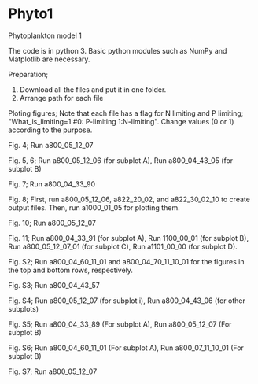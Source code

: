 # Phyto1
Phytoplankton model 1

The code is in python 3. Basic python modules such as NumPy and Matplotlib are necessary.

Preparation;
1. Download all the files and put it in one folder.
2. Arrange path for each file

Ploting figures;
Note that each file has a flag for N limiting and P limiting;
"What_is_limiting=1  #0: P-limiting  1:N-limiting".
Change values (0 or 1) according to the purpose.

Fig. 4; Run a800_05_12_07

Fig. 5, 6; Run a800_05_12_06 (for subplot A),
        Run a800_04_43_05 (for subplot B)

Fig. 7; Run a800_04_33_90

Fig. 8; First, run a800_05_12_06, a822_20_02, and a822_30_02_10 to create output files.
        Then, run a1000_01_05 for plotting them.

Fig. 10; Run a800_05_12_07

Fig. 11; Run a800_04_33_91 (for subplot A),
         Run 1100_00_01 (for subplot B),
         Run a800_05_12_07_01 (for subplot C),
         Run a1101_00_00 (for subplot D).

Fig. S2; Run a800_04_60_11_01 and a800_04_70_11_10_01 for the figures in the top and bottom rows, respectively.

Fig. S3; Run a800_04_43_57

Fig. S4; Run a800_05_12_07 (for subplot i),
         Run a800_04_43_06 (for other subplots)
         
Fig. S5; Run a800_04_33_89 (For subplot A),
         Run a800_05_12_07 (For subplot B)
         
Fig. S6; Run a800_04_60_11_01 (For subplot A),
         Run a800_07_11_10_01 (For subplot B)
         
Fig. S7; Run a800_05_12_07

